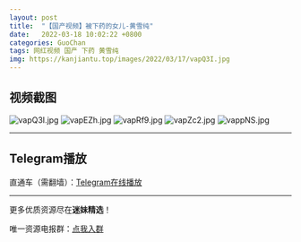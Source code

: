 ```yaml
---
layout: post
title:  "【国产视频】被下药的女儿-黄雪纯"
date:   2022-03-18 10:02:22 +0800
categories: GuoChan
tags: 网红视频 国产 下药 黄雪纯
img: https://kanjiantu.top/images/2022/03/17/vapQ3I.jpg
---
```



## 视频截图

![vapQ3I.jpg](https://kanjiantu.top/images/2022/03/17/vapQ3I.jpg)
![vapEZh.jpg](https://kanjiantu.top/images/2022/03/17/vapEZh.jpg)
![vapRf9.jpg](https://kanjiantu.top/images/2022/03/17/vapRf9.jpg)
![vapZc2.jpg](https://kanjiantu.top/images/2022/03/17/vapZc2.jpg)
![vappNS.jpg](https://kanjiantu.top/images/2022/03/17/vappNS.jpg)

* * *
## Telegram播放

直通车（需翻墙）：[Telegram在线播放](https://t.me/mimeijingxuan/180)

* * *
更多优质资源尽在**迷妹精选**！

唯一资源电报群：[点我入群](https://t.me/mimeijingxuan)


